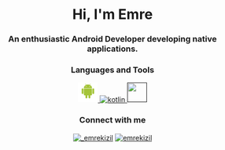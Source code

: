 <h1 align="center">Hi, I'm Emre</h1>
<h3 align="center">An enthusiastic Android Developer developing native applications.</h3>

<h3 align="center">Languages and Tools</h3>
<p align="center"> 
 <a href="https://developer.android.com" target="_blank" rel="noreferrer"> <img src="https://raw.githubusercontent.com/devicons/devicon/master/icons/android/android-original-wordmark.svg" alt="android" width="40" height="40"/> </a> <a href="https://getbootstrap.com" target="_blank" rel="noreferrer">
   <a href="https://kotlinlang.org" target="_blank" rel="noreferrer"> <img src="https://www.vectorlogo.zone/logos/kotlinlang/kotlinlang-icon.svg" alt="kotlin" width="40" height="40"/> </a> 
   <a href="" target="_blank" rel="noreferrer"> 
 <img src="https://cdn.jsdelivr.net/gh/devicons/devicon/icons/java/java-original.svg" width="40" height="40" />
          </a> 


</p>

<h3 align="center">Connect with me</h3>
<p align="center">
<a href="https://twitter.com/_emrekizil" target="blank"><img align="center" src="https://raw.githubusercontent.com/rahuldkjain/github-profile-readme-generator/master/src/images/icons/Social/twitter.svg" alt="_emrekizil" height="30" width="40" /></a>
<a href="https://linkedin.com/in/emrekizil" target="blank"><img align="center" src="https://raw.githubusercontent.com/rahuldkjain/github-profile-readme-generator/master/src/images/icons/Social/linked-in-alt.svg" alt="emrekizil" height="30" width="40" /></a>
</p>
<!---
<p>&nbsp;<img align="center" src="https://github-readme-stats.vercel.app/api?username=emrekizil&show_icons=true&locale=en" alt="emrekizil" /></p>
emrekizil/emrekizil is a ✨ special ✨ repository because its `README.md` (this file) appears on your GitHub profile.
You can click the Preview link to take a look at your changes.
--->
